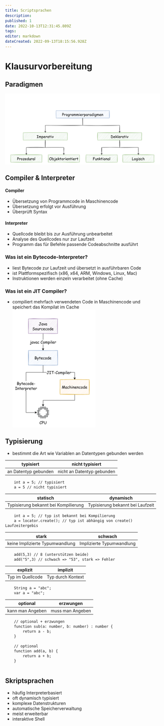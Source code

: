 ```yaml
---
title: Scriptsprachen
description: 
published: 1
date: 2022-10-13T12:31:45.809Z
tags: 
editor: markdown
dateCreated: 2022-09-13T18:15:56.928Z
---
```


# Klausurvorbereitung

## Paradigmen
![](paradigm.png)

## Compiler & Interpreter
#### Compiler
- Übersetzung von Programmcode in Maschinencode
- Übersetzung erfolgt vor Ausführung
- Überprüft Syntax 
#### Interpreter
- Quellcode bleibt bis zur Ausführung unbearbeitet
- Analyse des Quellcodes nur zur Laufzeit
- Programm das für Befehle passende Codeabschnitte ausführt

### Was ist ein Bytecode-Interpreter?
- liest Bytecode zur Laufzeit und übersetzt in ausführbaren Code
- ist Plattformspezifisch (x86, x64, ARM, Windows, Linux, Mac)
- Instruktionen werden einzeln verarbeitet (ohne Cache)
### Was ist ein JIT Compiler?
- compiliert mehrfach verwendeten Code in Maschinencode und speichert das Kompilat im Cache
![](jit.png)


## Typisierung
-  bestimmt die Art wie Variablen an Datentypen gebunden werden

typisiert | nicht typisiert
---------|----------
an Datentyp gebunden | nicht an Datentyp gebunden  

```
	int a = 5; // typisiert
	a = 5 // nicht typisiert
```
  
statisch | dynamisch
---------|----------
Typisierung bekannt bei Kompilierung | Typisierung bekannt bei Laufzeit

```
	int a = 5; // typ ist bekannt bei Kompilierung  
	a = locator.create(); // typ ist abhängig von create() Laufzeitergebis

```

  
stark | schwach
---------|----------
keine Implizierte Typumwandlung | Implizierte Typumwandlung
  
```
	add(5,3) // 8 (unterstützen beide)
	add("5",3) // schwach => "53", stark => Fehler
```

explizit | implizit
---------|----------
Typ im Quellcode | Typ durch Kontext
  
```
	String a = "abc";
	var a = "abc";
```

optional | erzwungen
---------|----------
kann man Angeben | muss man Angeben

```
	// optional + erzwungen
	function sub(a: number, b: number) : number {
		return a - b;
	}

	// optional
	function add(a, b) {
		return a + b;
	}
	
```

## Skriptsprachen
- häufig Interpreterbasiert
- oft dynamisch typisiert
- komplexe Datenstrukturen
- automatische Speicherverwaltung
- meist erweiterbar
- interaktive Shell

